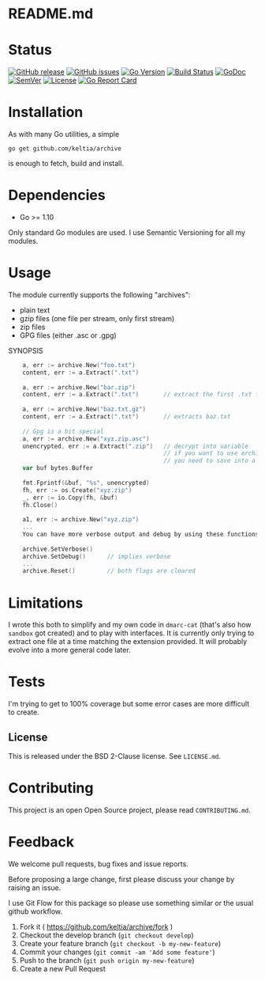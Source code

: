 # README.md

# Status

[![GitHub release](https://img.shields.io/github/release/keltia/archive.svg)](https://github.com/keltia/archive/releases)
[![GitHub issues](https://img.shields.io/github/issues/keltia/archive.svg)](https://github.com/keltia/archive/issues)
[![Go Version](https://img.shields.io/badge/go-1.10-blue.svg)](https://golang.org/dl/)
[![Build Status](https://travis-ci.org/keltia/archive.svg?branch=master)](https://travis-ci.org/keltia/archive)
[![GoDoc](http://godoc.org/github.com/keltia/archive?status.svg)](http://godoc.org/github.com/keltia/archive)
[![SemVer](http://img.shields.io/SemVer/2.0.0.png)](https://semver.org/spec/v2.0.0.html)
[![License](https://img.shields.io/pypi/l/Django.svg)](https://opensource.org/licenses/BSD-2-Clause)
[![Go Report Card](https://goreportcard.com/badge/github.com/keltia/archive)](https://goreportcard.com/report/github.com/keltia/archive)

# Installation

As with many Go utilities, a simple

    go get github.com/keltia/archive

is enough to fetch, build and install.

# Dependencies

* Go >= 1.10

Only standard Go modules are used.  I use Semantic Versioning for all my modules.

# Usage

The module currently supports the following "archives":

- plain text
- gzip files (one file per stream, only first stream)
- zip files
- GPG files (either .asc or .gpg)

SYNOPSIS
``` go
    a, err := archive.New("foo.txt")
    content, err := a.Extract(".txt")
    
    a, err := archive.New("bar.zip")
    content, err := a.Extract(".txt")       // extract the first .txt file
    
    a, err := archive.New("baz.txt.gz")
    content, err := a.Extract(".txt")       // extracts baz.txt
    
    // Gpg is a bit special
    a, err := archive.New("xyz.zip.asc")
    unencrypted, err := a.Extract(".zip")   // decrypt into variable
                                            // if you want to use archive.New() there too
                                            // you need to save into a temp file.
    var buf bytes.Buffer
    
    fmt.Fprintf(&buf, "%s", unencrypted)                                        
    fh, err := os.Create("xyz.zip")
    _, err := io.Copy(fh, &buf)
    fh.Close()
    
    a1, err := archive.New("xyz.zip")
    ...
    You can have more verbose output and debug by using these functions:
    
    archive.SetVerbose()
    archive.SetDebug()      // implies verbose
    ...
    archive.Reset()         // both flags are cleared
```

# Limitations

I wrote this both to simplify and my own code in `dmarc-cat` (that's also how `sandbox` got created) and to play with interfaces.  It is currently only trying to extract one file at a time matching the extension provided.  It will probably evolve into a more general code later.

# Tests

I'm trying to get to 100% coverage but some error cases are more difficult to create.

## License

This is released under the BSD 2-Clause license.  See `LICENSE.md`.

# Contributing

This project is an open Open Source project, please read `CONTRIBUTING.md`.

# Feedback

We welcome pull requests, bug fixes and issue reports.

Before proposing a large change, first please discuss your change by raising an issue.

I use Git Flow for this package so please use something similar or the usual github workflow.

1. Fork it ( https://github.com/keltia/archive/fork )
2. Checkout the develop branch (`git checkout develop`)
3. Create your feature branch (`git checkout -b my-new-feature`)
4. Commit your changes (`git commit -am 'Add some feature'`)
5. Push to the branch (`git push origin my-new-feature`)
6. Create a new Pull Request
